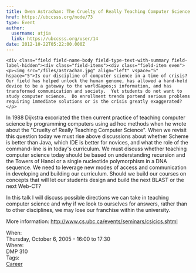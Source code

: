 ```yaml
---
title: Owen Astrachan: The Cruelty of Really Teaching Computer Science Redux 
href: https://ubccsss.org/node/73
type: Event
author:
  username: atjia
  link: https://ubccsss.org/user/14
date: 2012-10-22T05:22:00.000Z
---
```



    <div class="field field-name-body field-type-text-with-summary field-label-hidden"><div class="field-items"><div class="field-item even"><p><img src="/files/astrachan.jpg" align="left" vspace="5" hspace="5">Is our discipline of computer science in a time of crisis? Our field has helped unlock the human genome, has allowed a hand-held device to be a gateway to the world&apos;s information, and has transformed communication and society.  Yet students do not want to study computer science.  Do enrollment trends portend serious problems requiring immediate solutions or is the crisis greatly exaggerated? </p>
<p>In 1988 Dijkstra excoriated the then current practice of teaching computer science by programming computers using ad hoc methods when he wrote about the &quot;Cruelty of Really Teaching Computer Science&quot;. When we revisit this question today we must rise above discussions about whether Scheme is better than Java, which IDE is better for novices, and what the role of the command-line is in today&apos;s curriculum.  We must discuss whether teaching computer science today should be based on understanding recursion and the Towers of Hanoi or a single nucleotide polymorphism in a DNA sequence. We need to leverage new modes of access and communication in developing and building our curriculum.  Should we build our courses on concepts that will let our students design and build the next BLAST or the next Web-CT? </p>
<p>In this talk I will discuss possible directions we can take in teaching computer science and why if we look to ourselves for answers, rather than to other disciplines, we may lose our franchise within the university. </p>
<p>More information: <a href="http://www.cs.ubc.ca/events/seminars/csicics.shtml">http://www.cs.ubc.ca/events/seminars/csicics.shtml</a></p>
</div></div></div><div class="field field-name-field-dates field-type-datetime field-label-above"><div class="field-label">When:&#xA0;</div><div class="field-items"><div class="field-item even"><span class="date-display-single">Thursday, October 6, 2005 - <span class="date-display-range"><span class="date-display-start">16:00</span> to <span class="date-display-end">17:30</span></span></span></div></div></div><div class="field field-name-field-location field-type-text field-label-above"><div class="field-label">Where:&#xA0;</div><div class="field-items"><div class="field-item even">DMP 310</div></div></div>    <footer>
    <div class="field field-name-field-tags field-type-taxonomy-term-reference field-label-above"><div class="field-label">Tags:&#xA0;</div><div class="field-items"><div class="field-item even"><a href="/career">Career</a></div></div></div>      </footer>
    